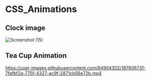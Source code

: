 # CSS_Animations
## Clock image
![Screenshot (15)](https://user-images.githubusercontent.com/84904302/185918936-2784b441-3145-42be-a9cf-84557a5002d5.png)

## Tea Cup Animation
https://user-images.githubusercontent.com/84904302/187606731-7fafbf2a-775f-4327-ac9f-2871cb56e72b.mp4

